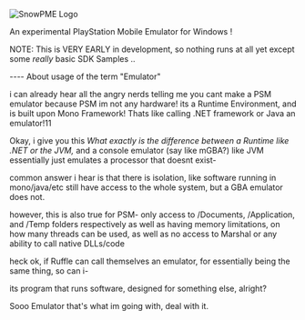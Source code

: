 ![SnowPME Logo](https://raw.githubusercontent.com/KuromeSan/SnowPME/master/Logo.png)

An experimental PlayStation Mobile Emulator for Windows !

NOTE: This is VERY EARLY in development, so nothing runs at all yet except some *really* basic SDK Samples .. 



---- About usage of the term "Emulator" 

i can already hear all the angry nerds telling me you cant make a PSM emulator because PSM im not any hardware!
its a Runtime Environment, and is built upon Mono Framework! Thats like calling .NET framework or Java an emulator!11


Okay, i give you this *What exactly is the difference between a Runtime like .NET or the JVM,* and a console emulator (say like mGBA?)
like JVM essentially just emulates a processor that doesnt exist- 


common answer i hear is that there is isolation, like software running in mono/java/etc still have access to the whole system,
but a GBA emulator does not.


however, this is also true for PSM- only access to /Documents, /Application, and /Temp folders respectively
as well as having memory limitations, on how many threads can be used, as well as no access to Marshal or any ability to call native DLLs/code


heck ok, if Ruffle can call themselves an emulator, for essentially being the same thing, so can i-


its program that runs software, designed for something else, alright?


Sooo Emulator that's what im going with, deal with it.
